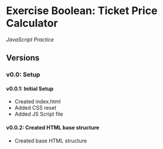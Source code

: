 # Exercise Boolean: Ticket Price Calculator

*JavaScript Practice*

## Versions

### v0.0: Setup

#### v0.0.1: Initial Setup

* Created index.html
* Added CSS reset
* Added JS Script file

#### v0.0.2: Created HTML base structure

* Created base HTML structure
